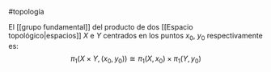 #topología 

El [[grupo fundamental]] del producto de dos [[Espacio topológico|espacios]] $X$ e $Y$ centrados en los puntos $x_0$, $y_0$ respectivamente es:
$${\pi_1(X \times Y, (x_0, y_0)) \cong \pi_1(X,x_0) \times \pi_1(Y,y_0) }$$